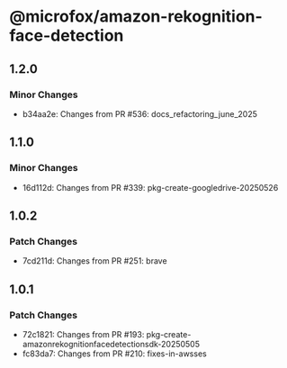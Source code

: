 # @microfox/amazon-rekognition-face-detection

## 1.2.0

### Minor Changes

- b34aa2e: Changes from PR #536: docs_refactoring_june_2025

## 1.1.0

### Minor Changes

- 16d112d: Changes from PR #339: pkg-create-googledrive-20250526

## 1.0.2

### Patch Changes

- 7cd211d: Changes from PR #251: brave

## 1.0.1

### Patch Changes

- 72c1821: Changes from PR #193: pkg-create-amazonrekognitionfacedetectionsdk-20250505
- fc83da7: Changes from PR #210: fixes-in-awsses
